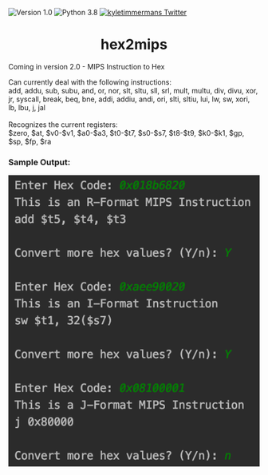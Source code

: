 ![Version 1.0](https://img.shields.io/badge/version-v1.0-orange.svg)
![Python 3.8](https://img.shields.io/badge/python-3.8-blue.svg)
[![kyletimmermans Twitter](http://img.shields.io/twitter/url/http/shields.io.svg?style=social&label=Follow)](https://twitter.com/kyletimmermans)

# <div align="center">hex2mips</div>

Coming in version 2.0 - MIPS Instruction to Hex

<div>Can currently deal with the following instructions:</div>
add, addu, sub, subu, and, or, nor, slt, sltu, sll, srl, mult, multu, div, divu, xor, jr, syscall, break, beq, bne, addi, addiu, andi, ori, slti, sltiu, lui, lw, sw, xori, lb, lbu, j, jal

<div>&ensp;</div>

<div>Recognizes the current registers:</div>
$zero, $at, $v0-$v1, $a0-$a3, $t0-$t7, $s0-$s7, $t8-$t9, $k0-$k1, $gp, $sp, $fp, $ra

### Sample Output:
<p align="center">
  <img src="https://github.com/kyletimmermans/hex2mips/blob/master/example_screenshot.png?raw=true" alt="Sample Output"/>
</p>
